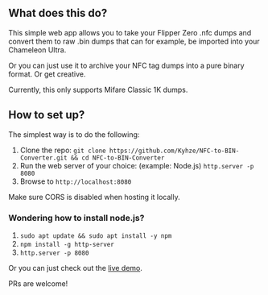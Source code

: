 ## What does this do?
This simple web app allows you to take your Flipper Zero .nfc dumps and convert them to raw .bin dumps that can for example, be imported into your Chameleon Ultra.

Or you can just use it to archive your NFC tag dumps into a pure binary format. Or get creative.

Currently, this only supports Mifare Classic 1K dumps.

## How to set up?

The simplest way is to do the following:

1. Clone the repo: ```git clone https://github.com/Kyhze/NFC-to-BIN-Converter.git && cd NFC-to-BIN-Converter```
2. Run the web server of your choice: (example: Node.js) ```http.server -p 8080```
3. Browse to ```http://localhost:8080```

Make sure CORS is disabled when hosting it locally.

### Wondering how to install node.js? 
1. ```sudo apt update && sudo apt install -y npm```
2. ```npm install -g http-server```
3. ```http.server -p 8080```

Or you can just check out the [live demo](https://kyhze.github.io/NFC-to-BIN-Converter/).

PRs are welcome!
